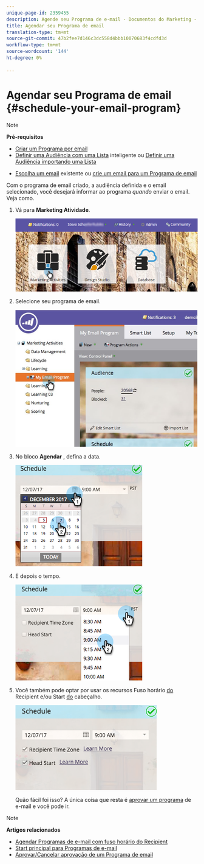 ```yaml
---
unique-page-id: 2359455
description: Agende seu Programa de e-mail - Documentos do Marketing - Documentação do produto
title: Agendar seu Programa de email
translation-type: tm+mt
source-git-commit: 47b2fee7d146c3dc558d4bbb10070683f4cdfd3d
workflow-type: tm+mt
source-wordcount: '144'
ht-degree: 0%

---
```



# Agendar seu Programa de email {#schedule-your-email-program}

>[!NOTE]
>
>**Pré-requisitos**
>
>* [Criar um Programa por email](../../../../product-docs/email-marketing/email-programs/creating-an-email-program/create-an-email-program.md)
>* [Definir uma Audiência com uma Lista](../../../../product-docs/email-marketing/email-programs/managing-people-in-email-programs/define-an-audience-with-a-smart-list.md) inteligente ou [Definir uma Audiência importando uma Lista](../../../../product-docs/email-marketing/email-programs/managing-people-in-email-programs/define-an-audience-by-importing-a-list.md)

   >
   >
* [Escolha um email](choose-an-existing-email.md) existente ou [crie um email para um Programa de email](create-an-email-for-an-email-program.md)

>



Com o programa de email criado, a audiência definida e o email selecionado, você desejará informar ao programa *quando* enviar o email. Veja como.

1. Vá para **Marketing Atividade**.

   ![](assets/login-marketing-activities-1.png)

1. Selecione seu programa de email.

   ![](assets/selectemailprogram-1.jpg)

1. No bloco **Agendar** , defina a data.

   ![](assets/image2017-12-5-14-3a4-3a28.png)

1. E depois o tempo.

   ![](assets/image2017-12-5-14-3a3-3a58.png)

1. Você também pode optar por usar os recursos Fuso horário [do](scheduling-with-recipient-time-zone/schedule-email-programs-with-recipient-time-zone.md) Recipient e/ou Start [do](head-start-for-email-programs.md) cabeçalho.

   ![](assets/image2017-12-5-14-3a3-3a12.png)

   Quão fácil foi isso? A única coisa que resta é [aprovar um programa](approve-unapprove-an-email-program.md) de e-mail e você pode ir.

>[!NOTE]
>
>**Artigos relacionados**
>
>* [Agendar Programas de e-mail com fuso horário do Recipient](scheduling-with-recipient-time-zone/schedule-email-programs-with-recipient-time-zone.md)
>* [Start principal para Programas de e-mail](head-start-for-email-programs.md)
>* [Aprovar/Cancelar aprovação de um Programa de email](approve-unapprove-an-email-program.md)

>



